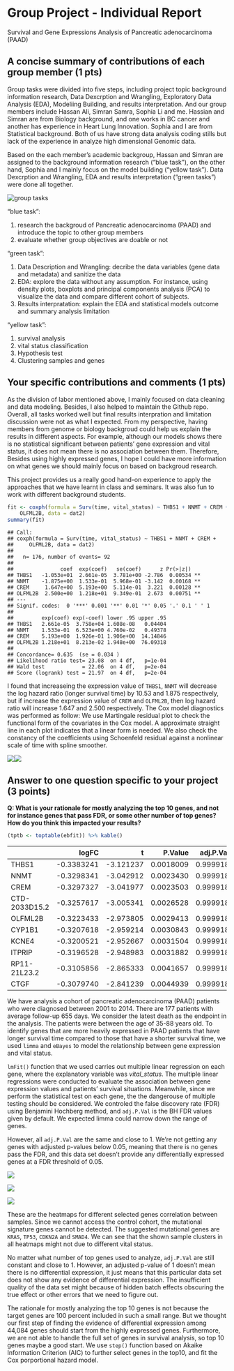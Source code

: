 Group Project - Individual Report
================

Survival and Gene Expressions Analysis of Pancreatic adenocarcinoma
(PAAD)

## A concise summary of contributions of each group member (1 pts)

Group tasks were divided into five steps, including project topic
background information research, Data Dexcrption and Wrangling,
Exploratory Data Analysis (EDA), Modeliing Building, and results
interpretation. And our group members include Hassan Ali, Simran Samra,
Sophia Li and me. Hassian and Simran are from Biology background, and
one works in BC cancer and another has experience in Heart Lung
Innovation. Sophia and I are from Statistical background. Both of us
have strong data analysis coding stills but lack of the experience in
analyze high dimensional Genomic data.

Based on the each member’s academic backgroup, Hassan and Simran are
assigned to the background information research (“blue task”), on the
other hand, Sophia and I mainly focus on the model building (“yellow
task”). Data Dexcrption and Wrangling, EDA and results interpretation
(“green tasks”) were done all together.

![group
tasks](https://github.com/STAT540-UBC/zz_Xia-Lily_STAT540_2020/blob/master/project/plot/group%20tasks.png)

“blue task”:

1.  research the backgroud of Pancreatic adenocarcinoma (PAAD) and
    introduce the topic to other group members
2.  evaluate whether group objectives are doable or not

“green task”:

1.  Data Description and Wrangling: decribe the data variables (gene
    data and metadata) and sanitize the data
2.  EDA: explore the data without any assumption. For instance, using
    density plots, boxplots and principal components analysis (PCA) to
    visualize the data and compare different cohort of subjects.
3.  Results interpratation: explain the EDA and statistical models
    outcome and summary analysis limitation

“yellow task”:

1.  survival analysis
2.  vital status classification
3.  Hypothesis test
4.  Clustering samples and genes

## Your specific contributions and comments (1 pts)

As the division of labor mentioned above, I mainly focused on data
cleaning and data modeling. Besides, I also helped to maintain the
Github repo. Overall, all tasks worked well but final results
interpration and limitation discussion were not as what I expected. From
my perspective, having members from genome or biology backgroud could
help us explain the results in different aspects. For example, although our
models shows there is no statistical significant between patients’ gene
expression and vital status, it does not mean there is no association
between them. Therefore, Besides using highly expressed genes, I hope I
could have more information on what genes we should mainly focus on based on backgroud research. 

This project provides us a really good hand-on experience to apply the approaches that we have learnt in
class and seminars. It was also fun to work with different background
students.

``` r
fit <- coxph(formula = Surv(time, vital_status) ~ THBS1 + NNMT + CREM + 
    OLFML2B, data = dat2)
summary(fit)
```

    ## Call:
    ## coxph(formula = Surv(time, vital_status) ~ THBS1 + NNMT + CREM + 
    ##     OLFML2B, data = dat2)
    ## 
    ##   n= 176, number of events= 92 
    ## 
    ##               coef  exp(coef)   se(coef)      z Pr(>|z|)   
    ## THBS1   -1.053e+01  2.661e-05  3.781e+00 -2.786  0.00534 **
    ## NNMT    -1.875e+00  1.533e-01  5.968e-01 -3.142  0.00168 **
    ## CREM     1.647e+00  5.193e+00  5.114e-01  3.221  0.00128 **
    ## OLFML2B  2.500e+00  1.218e+01  9.349e-01  2.673  0.00751 **
    ## ---
    ## Signif. codes:  0 '***' 0.001 '**' 0.01 '*' 0.05 '.' 0.1 ' ' 1
    ## 
    ##         exp(coef) exp(-coef) lower .95 upper .95
    ## THBS1   2.661e-05  3.758e+04 1.608e-08   0.04404
    ## NNMT    1.533e-01  6.523e+00 4.760e-02   0.49378
    ## CREM    5.193e+00  1.926e-01 1.906e+00  14.14846
    ## OLFML2B 1.218e+01  8.213e-02 1.948e+00  76.09318
    ## 
    ## Concordance= 0.635  (se = 0.034 )
    ## Likelihood ratio test= 23.08  on 4 df,   p=1e-04
    ## Wald test            = 22.06  on 4 df,   p=2e-04
    ## Score (logrank) test = 21.97  on 4 df,   p=2e-04

I found that increaseing the expression value of `THBS1`, `NNMT` will
decrease the log hazard ratio (longer survival time) by 10.53 and 1.875
respectively, but if increase the expression value of `CREM` and
`OLFML2B`, then log hazard ratio will increase 1.647 and 2.500
respectively. The Cox model diagnostics was performed as follow: We use
Martingale residual plot to check the functional form of the covariates
in the Cox model. A approximate straight line in each plot indicates
that a linear form is needed. We also check the constancy of the
coefficients using Schoenfeld residual against a nonlinear scale of time
with spline
smoother.

![](individual_report_files/figure-gfm/unnamed-chunk-7-1.png)<!-- -->![](individual_report_files/figure-gfm/unnamed-chunk-7-2.png)<!-- -->

## Answer to one question specific to your project (3 points)

**Q: What is your rationale for mostly analyzing the top 10 genes, and
not for instance genes that pass FDR, or some other number of top genes?
How do you think this impacted your
results?**

``` r
(tptb <- toptable(ebfit)) %>% kable()
```

|               |       logFC |          t |   P.Value | adj.P.Val |          B |
| ------------- | ----------: | ---------: | --------: | --------: | ---------: |
| THBS1         | \-0.3383241 | \-3.121237 | 0.0018009 |  0.999918 | \-2.663375 |
| NNMT          | \-0.3298341 | \-3.042912 | 0.0023430 |  0.999918 | \-2.774369 |
| CREM          | \-0.3297327 | \-3.041977 | 0.0023503 |  0.999918 | \-2.775677 |
| CTD-2033D15.2 | \-0.3257617 | \-3.005341 | 0.0026528 |  0.999918 | \-2.826609 |
| OLFML2B       | \-0.3223433 | \-2.973805 | 0.0029413 |  0.999918 | \-2.869958 |
| CYP1B1        | \-0.3207618 | \-2.959214 | 0.0030843 |  0.999918 | \-2.889858 |
| KCNE4         | \-0.3200521 | \-2.952667 | 0.0031504 |  0.999918 | \-2.898757 |
| ITPRIP        | \-0.3196528 | \-2.948983 | 0.0031882 |  0.999918 | \-2.903754 |
| RP11-21L23.2  | \-0.3105856 | \-2.865333 | 0.0041657 |  0.999918 | \-3.015568 |
| CTGF          | \-0.3079740 | \-2.841239 | 0.0044939 |  0.999918 | \-3.047176 |

We have analysis a cohort of pancreatic adenocarcinoma (PAAD) patients
who were diagnosed between 2001 to 2014. There are 177 patients with
average follow-up 655 days. We consider the latest death as the endpoint
in the analysis. The patients were between the age of 35-88 years old.
To identify genes that are more heavily expressed in PAAD patients that
have longer survival time compared to those that have a shorter survival
time, we used `limma` and `eBayes` to model the relationship between
gene expression and vital status.

`lmFit()` function that we used carries out multiple linear regression
on each gene, where the explanatory variable was *vital\_status*. The
multiple linear regressions were conducted to evaluate the association
between gene expression values and patients’ survival situations.
Meanwhile, since we perform the statistical test on each gene, the the
dangerouse of multiple testing should be considered. We controled the
false discovery rate (FDR) using Benjamini Hochberg method, and
`adj.P.Val` is the BH FDR values given by default. We expected limma
could narrow down the range of genes.

However, all `adj.P.Val` are the same and close to 1. We’re not getting
any genes with adjusted p-values below 0.05, meaning that there is no
genes pass the FDR, and this data set doesn’t provide any differentially
expressed genes at a FDR threshold of 0.05.

![](individual_report_files/figure-gfm/unnamed-chunk-9-1.png)<!-- -->

![](individual_report_files/figure-gfm/unnamed-chunk-10-1.png)<!-- -->

![](individual_report_files/figure-gfm/unnamed-chunk-11-1.png)<!-- -->

These are the heatmaps for different selected genes correlation between
samples. Since we cannot access the control cohort, the mutational
signature genes cannot be detected. The suggested mutational genes are
`KRAS`, `TP53`, `CDKN2A` and `SMAD4`. We can see that the shown sample
clusters in all heatmaps might not due to different vital status.

No matter what number of top genes used to analyze, `adj.P.Val` are
still constant and close to 1. However, an adjusted p-value of 1 doesn’t
mean there is no differential expression, it just means that this
particular data set does not show any evidence of differential
expression. The insufficient quality of the data set might because of
hidden batch effects obscuring the true effect or other errors that we
need to figure out.

The rationale for mostly analyzing the top 10 genes is not because the
target genes are 100 percent included in such a small range. But we
thought our first step of finding the evidence of differential
expression among 44,084 genes should start from the highly expressed
genes. Furthermore, we are not able to handle the full set of genes in
survival analysis, so top 10 genes maybe a good start. We use `step()`
function based on Akaike Information Criterion (AIC) to further select
genes in the top10, and fit the Cox porportional hazard model.
